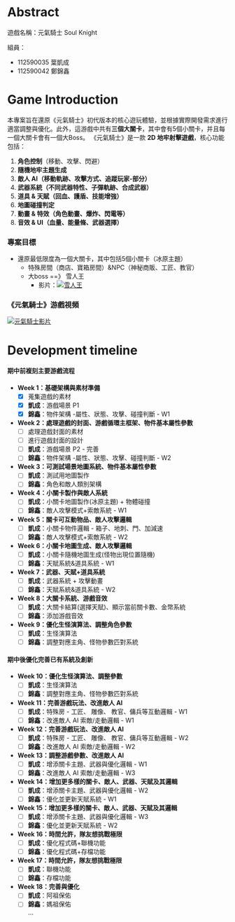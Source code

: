 # Abstract

遊戲名稱：元氣騎士 Soul Knight

組員：

- 112590035 葉凱成
- 112590042 鄭錦鑫

# Game Introduction

本專案旨在還原《元氣騎士》初代版本的核心遊玩體驗，並根據實際開發需求進行適當調整與優化。此外，這游戲中共有**三個大關卡**，其中會有5個小關卡，并且每一個大關卡會有一個大Boss。
《元氣騎士》是一款 **2D 地牢射擊遊戲**，核心功能包括：

1. **角色控制**（移動、攻擊、閃避）
2. **隨機地牢主題生成** 
3. **敵人 AI（移動軌跡、攻擊方式、追蹤玩家-部分）** 
4. **武器系統（不同武器特性、子彈軌跡、合成武器）** 
5. **道具 & 天賦（回血、護盾、技能增強）** 
6. **地圖碰撞判定** 
7. **動畫 & 特效（角色動畫、爆炸、閃電等）**
8. **音效 & UI（血量、能量條、武器選擇）**

### 專案目標
 - 還原最低限度為一個大關卡，其中包括5個小關卡（冰原主題）
    - 特殊房間（商店、寶箱房間）&NPC（神秘商販、工匠、教官）
    - 大boss ==》 雪人王
      -   影片：[![雪人王](https://img.youtube.com/vi/sTqyGG8T1ws/0.jpg)](https://www.youtube.com/watch?v=sTqyGG8T1ws)

### 《元氣騎士》游戲視頻
[![元氣騎士影片](https://img.youtube.com/vi/CTrSVxV5OhA/0.jpg)](https://www.youtube.com/watch?v=CTrSVxV5OhA)

# Development timeline

#### **期中前複刻主要游戲流程**

- **Week 1：基礎架構與素材準備**  
  - [x] 蒐集遊戲的素材  
  - [x] **凱成**：游戲場景 P1 
  - [x] **錦鑫**：物件架構 -屬性、狀態、攻擊、碰撞判斷 - W1 
- **Week 2：處理遊戲的封面、游戲循環主框架、物件基本屬性參數**  
  - [ ] 處理遊戲封面的素材  
  - [ ] 進行遊戲封面的設計  
  - [ ] **凱成**：游戲場景 P2 - 完善  
  - [ ] **錦鑫**：物件架構 -屬性、狀態、攻擊、碰撞判斷 - W2 
- **Week 3：可測試場景地圖系統、物件基本屬性參數**  
  - [ ] **凱成**：測試用地圖製作  
  - [ ] **錦鑫**：角色和敵人類別架構  
- **Week 4：小關卡製作與敵人系統**  
  - [ ] **凱成**：小關卡地圖製作(冰原主題) + 物體碰撞 
  - [ ] **錦鑫**：敵人攻擊模式+索敵系統 - W1  
- **Week 5：關卡可互動物品、敵人攻擊邏輯**  
  - [ ] **凱成**：小關卡物件邏輯 - 箱子、地刺、門、加減速 
  - [ ] **錦鑫**：敵人攻擊模式+索敵系統 - W2  
- **Week 6：小關卡地圖生成、敵人攻擊邏輯**  
  - [ ] **凱成**：小關卡隨機地圖生成(怪物出現位置隨機)  
  - [ ] **錦鑫**：天賦系統&道具系統 - W1  
- **Week 7：武器、天賦+道具系統** 
  - [ ] **凱成**：武器系統 + 攻擊動畫 
  - [ ] **錦鑫**：天賦系統&道具系統 - W2  
- **Week 8：大關卡系統、游戲音效**  
  - [ ] **凱成**：大關卡結算(選擇天賦)、顯示當前關卡數、金幣系統  
  - [ ] **錦鑫**：添加游戲音效    
- **Week 9：優化生怪演算法、調整角色參數**  
  - [ ] **凱成**：生怪演算法  
  - [ ] **錦鑫**：調整對應主角、怪物參數匹對系統  

#### 期中後優化完善已有系統及創新

- **Week 10：優化生怪演算法、調整參數** 
  - [ ] **凱成**：生怪演算法  
  - [ ] **錦鑫**：調整對應主角、怪物參數匹對系統  
- **Week 11：完善游戲玩法、改進敵人 AI**  
  - [ ] **凱成**：特殊房 - 工匠、 雕像、 教官、傭兵等互動邏輯 - W1  
  - [ ] **錦鑫**：改進敵人 AI 索敵/走動邏輯 - W1  
- **Week 12：完善游戲玩法、改進敵人 AI**  
  - [ ] **凱成**：特殊房 - 工匠、 雕像、 教官、傭兵等互動邏輯 - W2  
  - [ ] **錦鑫**：改進敵人 AI 索敵/走動邏輯 - W2  
- **Week 13：調整游戲參數、改進敵人 AI**  
  - [ ] **凱成**：增添關卡主題、武器與優化邏輯 - W1 
  - [ ] **錦鑫**：改進敵人 AI 索敵/走動邏輯 - W3  
- **Week 14：增加更多樣的關卡、敵人、武器、天賦及其邏輯** 
  - [ ] **凱成**：增添關卡主題、武器與優化邏輯 - W2 
  - [ ] **錦鑫**：優化並更新天賦系統 - W1 
- **Week 15：增加更多樣的關卡、敵人、武器、天賦及其邏輯** 
  - [ ] **凱成**：增添關卡主題、武器與優化邏輯 - W3 
  - [ ] **錦鑫**：優化並更新天賦系統 - W2 
- **Week 16：時間允許，隊友想挑戰極限** 
  - [ ] **凱成**：優化程式碼+聯機功能 
  - [ ] **錦鑫**：優化程式碼+存檔功能 
- **Week 17：時間允許，隊友想挑戰極限** 
  - [ ] **凱成**：聯機功能  
  - [ ] **錦鑫**：存檔功能  
- **Week 18：完善與優化** 
  - [ ] **凱成**：阿祖保佑  
  - [ ] **錦鑫**：媽祖保佑    
         ...
